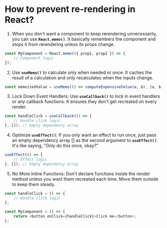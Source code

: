 # How to prevent re-rendering in React?   

1. When you don't want a component to keep rerendering unnecessarily, you can use __`React.memo()`__. It basically remembers the component and stops it from rerendering unless its props change.  

```javascript
const MyComponent = React.memo(({ prop1, prop2 }) => {
    // Component logic
});


```
2. Use __`useMemo()`__ to calculate only when needed or once. It caches the result of a calculation and only recalculates when the inputs change.  
 
```javascript
const memoizedValue = useMemo(() => computeExpensiveValue(a, b), [a, b]);


```
3. Lock Down Event Handlers: Use __`useCallback()`__ to lock in event handlers or any callback functions. It ensures they don't get recreated on every render.  

```javascript
const handleClick = useCallback(() => {
    // Handle click logic
}, []); // Empty dependency array

```


4. Optimize __`useEffect()`__: If you only want an effect to run once, just pass an empty dependency array [] as the second argument to __`useEffect()`__. It's like saying, "Only do this once, okay?"  

```javascript
useEffect(() => {
    // Effect logic
}, []); // Empty dependency array


```

5. No More Inline Functions: Don't declare functions inside the render method unless you want them recreated each time. Move them outside to keep them steady. 

```javascript
const handleClick = () => {
    // Handle click logic
};

const MyComponent = () => {
    return <button onClick={handleClick}>Click me</button>;
};

```

